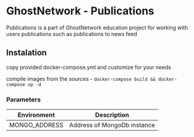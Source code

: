 # GhostNetwork - Publications

Publications is a part of GhostNetwork education project for working with users publications such as publications to news feed

## Instalation

copy provided docker-compose.yml and customize for your needs

compile images from the sources - `docker-compose build && docker-compose up -d`

### Parameters

| Environment   | Description                 |
|---------------|---------------------------- |
| MONGO_ADDRESS | Address of MongoDb instance |
